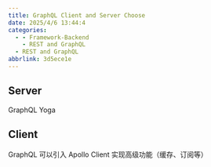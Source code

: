 ```yaml
---
title: GraphQL Client and Server Choose
date: 2025/4/6 13:44:4
categories:
  - - Framework-Backend
    - REST and GraphQL
  - REST and GraphQL
abbrlink: 3d5ece1e
---
```

## Server 

GraphQL Yoga


## Client

GraphQL 可以引入 Apollo Client 实现高级功能（缓存、订阅等）